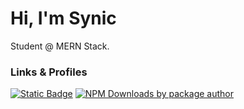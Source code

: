 # Hi, I'm Synic

Student @ MERN Stack.

### Links & Profiles

[![Static Badge](https://img.shields.io/badge/Portfolio-black?style=flat)](https://synic-dx.github.io/Synic-dx/) [![NPM Downloads by package author](https://img.shields.io/npm-stat/dy/Shinjan?style=flat&logo=npm&label=NPM%20Downloads&labelColor=%23E71C1C&color=%23000000)](https://www.npmjs.com/~synic-dx)
